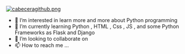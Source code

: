 
[![cabeceragithub.png](https://i.postimg.cc/D0nmWnZQ/cabeceragithub.png)](https://postimg.cc/0MX9Fg7r)                           


- 👀 I’m interested in learn more and more about Python programming
- 🌱 I’m currently learning Python , HTML , Css , JS , and some Python 
      Frameworks as Flask and Django 
- 💞️ I’m looking to collaborate on 
- 📫 How to reach me ...

<!---
ZeusPod/ZeusPod is a ✨ special ✨ repository because its `README.md` (this file) appears on your GitHub profile.
You can click the Preview link to take a look at your changes.
--->
